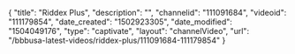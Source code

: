 {
    "title": "Riddex Plus",
    "description": "",
    "channelid": "111091684",
    "videoid": "111179854",
    "date_created": "1502923305",
    "date_modified": "1504049176",
    "type": "captivate",
    "layout": "channelVideo",
    "url": "\/bbbusa-latest-videos\/riddex-plus\/111091684-111179854"
}